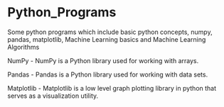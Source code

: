 
# Python_Programs

Some python programs which include basic python concepts, numpy, pandas, matplotlib, Machine Learning basics and Machine Learning Algorithms

NumPy - NumPy is a Python library used for working with arrays.

Pandas - Pandas is a Python library used for working with data sets.

Matplotlib - Matplotlib is a low level graph plotting library in python that serves as a visualization utility.

